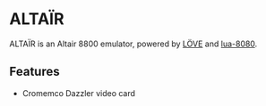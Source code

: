 ALTAÏR
======

ALTAÏR is an Altair 8800 emulator, powered by [LÖVE](https://love2d.org) and [lua-8080](https://github.com/tobiasvl/lua-8080).

Features
--------

* Cromemco Dazzler video card
